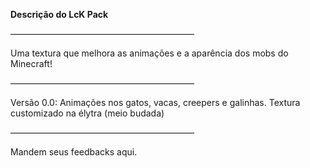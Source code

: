**Descrição do LcK Pack**

—————————————————————

Uma textura que melhora as animações e a aparência dos mobs do Minecraft!

—————————————————————

Versão 0.0:
Animações nos gatos, vacas, creepers e galinhas. Textura customizado na élytra (meio budada)

—————————————————————

Mandem seus feedbacks aqui.
